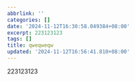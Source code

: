 ```yaml
---
abbrlink: ''
categories: []
date: '2024-11-12T16:30:58.049384+08:00'
excerpt: 223123123 
tags: []
title: qweqweqw
updated: '2024-11-12T16:56:41.810+08:00'
---
```

223123123
